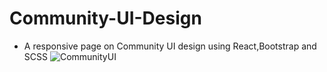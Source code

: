 # Community-UI-Design
- A responsive page on Community UI design using React,Bootstrap and SCSS
![CommunityUI](https://github.com/prantikseal/Community-UI-Design/assets/83081442/a2a9adc5-d09a-41db-a5c1-d7db39c3cad3)
